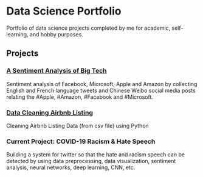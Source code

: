 # Data Science Portfolio

Portfolio of data science projects completed by me for academic, self-learning, and hobby purposes.

## Projects

### [A Sentiment Analysis of Big Tech](https://github.com/varuntulasi/A-Sentiment-Analysis-of-Big-Tech)

Sentiment analysis of Facebook, Microsoft, Apple and Amazon by collecting English and French language tweets and Chinese Weibo social media posts relating the #Apple, #Amazon, #Facebook and #Microsoft.

### [Data Cleaning Airbnb Listing](https://github.com/varuntulasi/Data-Cleaning-Airbnb-listing/tree/master)

Cleaning Airbnb Listing Data (from csv file) using Python

### Current Project: COVID-19 Racism & Hate Speech

Building a system for twitter so that the hate and racism speech can be detected by using data preprocessing, data visualization, sentiment analysis, neural networks, deep learning, CNN, etc.







